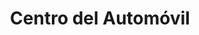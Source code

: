 ---
title: "Centro del Automóvil"
url: /valle-de-trapaga-trapagaran/centro-del-automovil/
shop: Autowerkstatt
---